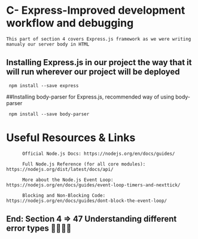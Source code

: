 # C- Express-Improved development workflow and debugging

    This part of section 4 covers Express.js framework as we were writing manualy our server body in HTML


 ##  Installing Express.js in our project the way that it will run wherever our project will be deployed
 
     npm install --save express
     
     
##Installing body-parser for Express.js, recommended way of using body-parser


     npm install --save body-parser
     
     
# Useful Resources & Links

          Official Node.js Docs: https://nodejs.org/en/docs/guides/

          Full Node.js Reference (for all core modules): https://nodejs.org/dist/latest/docs/api/

          More about the Node.js Event Loop: https://nodejs.org/en/docs/guides/event-loop-timers-and-nexttick/

          Blocking and Non-Blocking Code: https://nodejs.org/en/docs/guides/dont-block-the-event-loop/







## End: Section 4 => 47 Understanding different error types 🛫🛫🛫🛫




